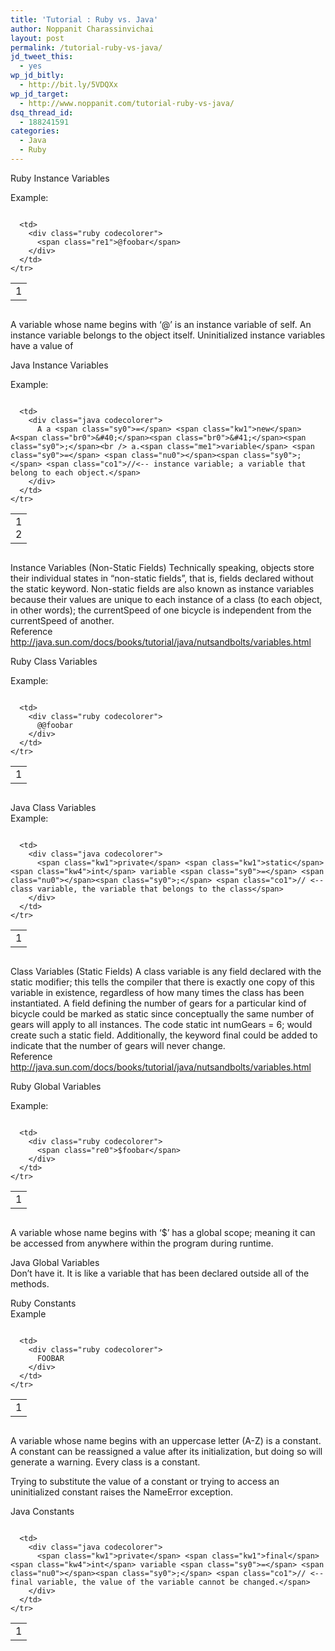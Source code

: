```yaml
---
title: 'Tutorial : Ruby vs. Java'
author: Noppanit Charassinvichai
layout: post
permalink: /tutorial-ruby-vs-java/
jd_tweet_this:
  - yes
wp_jd_bitly:
  - http://bit.ly/5VDQXx
wp_jd_target:
  - http://www.noppanit.com/tutorial-ruby-vs-java/
dsq_thread_id:
  - 188241591
categories:
  - Java
  - Ruby
---
```

Ruby Instance Variables

Example:

<div class="codecolorer-container ruby blackboard" style="overflow:auto;white-space:nowrap;width:100%;">
  <table cellspacing="0" cellpadding="0">
    <tr>
      <td class="line-numbers">
        <div>
          1<br />
        </div>
      </td>
      
      <td>
        <div class="ruby codecolorer">
          <span class="re1">@foobar</span>
        </div>
      </td>
    </tr>
  </table>
</div>

A variable whose name begins with &#8216;@&#8217; is an instance variable of self. An instance variable belongs to the object itself. Uninitialized instance variables have a value of

Java Instance Variables

Example:

<div class="codecolorer-container java blackboard" style="overflow:auto;white-space:nowrap;width:100%;">
  <table cellspacing="0" cellpadding="0">
    <tr>
      <td class="line-numbers">
        <div>
          1<br />2<br />
        </div>
      </td>
      
      <td>
        <div class="java codecolorer">
          A a <span class="sy0">=</span> <span class="kw1">new</span> A<span class="br0">&#40;</span><span class="br0">&#41;</span><span class="sy0">;</span><br /> a.<span class="me1">variable</span> <span class="sy0">=</span> <span class="nu0"></span><span class="sy0">;</span> <span class="co1">//<-- instance variable; a variable that belong to each object.</span>
        </div>
      </td>
    </tr>
  </table>
</div>

Instance Variables (Non-Static Fields) Technically speaking, objects store their individual states in &#8220;non-static fields&#8221;, that is, fields declared without the static keyword. Non-static fields are also known as instance variables because their values are unique to each instance of a class (to each object, in other words); the currentSpeed of one bicycle is independent from the currentSpeed of another.  
Reference <http://java.sun.com/docs/books/tutorial/java/nutsandbolts/variables.html>

Ruby Class Variables

Example:

<div class="codecolorer-container ruby blackboard" style="overflow:auto;white-space:nowrap;width:100%;">
  <table cellspacing="0" cellpadding="0">
    <tr>
      <td class="line-numbers">
        <div>
          1<br />
        </div>
      </td>
      
      <td>
        <div class="ruby codecolorer">
          @@foobar
        </div>
      </td>
    </tr>
  </table>
</div>

Java Class Variables  
Example:

<div class="codecolorer-container java blackboard" style="overflow:auto;white-space:nowrap;width:100%;">
  <table cellspacing="0" cellpadding="0">
    <tr>
      <td class="line-numbers">
        <div>
          1<br />
        </div>
      </td>
      
      <td>
        <div class="java codecolorer">
          <span class="kw1">private</span> <span class="kw1">static</span> <span class="kw4">int</span> variable <span class="sy0">=</span> <span class="nu0"></span><span class="sy0">;</span> <span class="co1">// <-- class variable, the variable that belongs to the class</span>
        </div>
      </td>
    </tr>
  </table>
</div>

Class Variables (Static Fields) A class variable is any field declared with the static modifier; this tells the compiler that there is exactly one copy of this variable in existence, regardless of how many times the class has been instantiated. A field defining the number of gears for a particular kind of bicycle could be marked as static since conceptually the same number of gears will apply to all instances. The code static int numGears = 6; would create such a static field. Additionally, the keyword final could be added to indicate that the number of gears will never change.  
Reference <http://java.sun.com/docs/books/tutorial/java/nutsandbolts/variables.html>

Ruby Global Variables

Example:

<div class="codecolorer-container ruby blackboard" style="overflow:auto;white-space:nowrap;width:100%;">
  <table cellspacing="0" cellpadding="0">
    <tr>
      <td class="line-numbers">
        <div>
          1<br />
        </div>
      </td>
      
      <td>
        <div class="ruby codecolorer">
          <span class="re0">$foobar</span>
        </div>
      </td>
    </tr>
  </table>
</div>

A variable whose name begins with &#8216;$&#8217; has a global scope; meaning it can be accessed from anywhere within the program during runtime.

Java Global Variables  
Don&#8217;t have it. It is like a variable that has been declared outside all of the methods.

Ruby Constants  
Example

<div class="codecolorer-container ruby blackboard" style="overflow:auto;white-space:nowrap;width:100%;">
  <table cellspacing="0" cellpadding="0">
    <tr>
      <td class="line-numbers">
        <div>
          1<br />
        </div>
      </td>
      
      <td>
        <div class="ruby codecolorer">
          FOOBAR
        </div>
      </td>
    </tr>
  </table>
</div>

A variable whose name begins with an uppercase letter (A-Z) is a constant. A constant can be reassigned a value after its initialization, but doing so will generate a warning. Every class is a constant.

Trying to substitute the value of a constant or trying to access an uninitialized constant raises the NameError exception.

Java Constants

<div class="codecolorer-container java blackboard" style="overflow:auto;white-space:nowrap;width:100%;">
  <table cellspacing="0" cellpadding="0">
    <tr>
      <td class="line-numbers">
        <div>
          1<br />
        </div>
      </td>
      
      <td>
        <div class="java codecolorer">
          <span class="kw1">private</span> <span class="kw1">final</span> <span class="kw4">int</span> variable <span class="sy0">=</span> <span class="nu0"></span><span class="sy0">;</span> <span class="co1">// <-- final variable, the value of the variable cannot be changed.</span>
        </div>
      </td>
    </tr>
  </table>
</div>